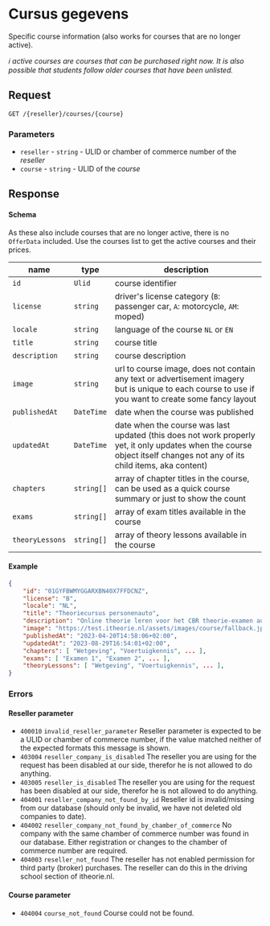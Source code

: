 # Cursus gegevens
Specific course information (also works for courses that are no longer active).

_:information_source: active courses are courses that can be purchased right now. It is
also possible that students follow older courses that have been unlisted._

## Request
```http
GET /{reseller}/courses/{course}
```

### Parameters
* `reseller` - `string` - ULID or chamber of commerce number of the <dfn>reseller</dfn>
* `course` - `string` - ULID of the <dfn>course</dfn>

## Response
#### Schema
As these also include courses that are no longer active, there is no `OfferData` included. Use the courses list to get the active courses and their prices.

| name            | type       | description                                                                                                                                                            |
|-----------------|------------|------------------------------------------------------------------------------------------------------------------------------------------------------------------------|
| `id`            | `Ulid`     | course identifier                                                                                                                                                      |
| `license`       | `string`   | driver's license category (`B`: passenger car, `A`: motorcycle, `AM`: moped)                                                                                           |
| `locale`        | `string`   | language of the course `NL` or `EN`                                                                                                                                    |
| `title`         | `string`   | course title                                                                                                                                                           |
| `description`   | `string`   | course description                                                                                                                                                     |
| `image`         | `string`   | url to course image, does not contain any text or advertisement imagery but is unique to each course to use if you want to create some fancy layout                    |
| `publishedAt`   | `DateTime` | date when the course was published                                                                                                                                     |
| `updatedAt`     | `DateTime` | date when the course was last updated (this does not work properly yet, it only updates when the course object itself changes not any of its child items, aka content) |
| `chapters`      | `string[]` | array of chapter titles in the course, can be used as a quick course summary or just to show the count                                                                 |
| `exams`         | `string[]` | array of exam titles available in the course                                                                                                                           |
| `theoryLessons` | `string[]` | array of theory lessons available in the course                                                                                                                        |

#### Example
```json
{
    "id": "01GYFBWMYGGARXBN40X7FFDCNZ",
    "license": "B",
    "locale": "NL",
    "title": "Theoriecursus personenauto",
    "description": "Online theorie leren voor het CBR theorie-examen auto, motor, scooter, snorfiets, bromfiets, speed-pedelec of brommobiel.",
    "image": "https://test.itheorie.nl/assets/images/course/fallback.jpg",
    "publishedAt": "2023-04-20T14:58:06+02:00",
    "updatedAt": "2023-08-29T16:54:01+02:00",
    "chapters": [ "Wetgeving", "Voertuigkennis", ... ],
    "exams": [ "Examen 1", "Examen 2", ... ],
    "theoryLessons": [ "Wetgeving", "Voertuigkennis", ... ],
}
```

### Errors

#### Reseller parameter
* `400010` `invalid_reseller_parameter` Reseller parameter is expected to be a ULID or chamber of commerce number, if the value matched neither of the expected formats this message is shown.
* `403004` `reseller_company_is_disabled` The reseller you are using for the request has been disabled at our side, therefor he is not allowed to do anything.
* `403005` `reseller_is_disabled` The reseller you are using for the request has been disabled at our side, therefor he is not allowed to do anything.
* `404001` `reseller_company_not_found_by_id` Reseller id is invalid/missing from our database (should only be invalid, we have not deleted old companies to date).
* `404002` `reseller_company_not_found_by_chamber_of_commerce` No company with the same chamber of commerce number was found in our database. Either registration or changes to the chamber of commerce number are required.
* `404003` `reseller_not_found` The reseller has not enabled permission for third party (broker) purchases. The reseller can do this in the driving school section of itheorie.nl.

#### Course parameter
* `404004` `course_not_found` Course could not be found.
